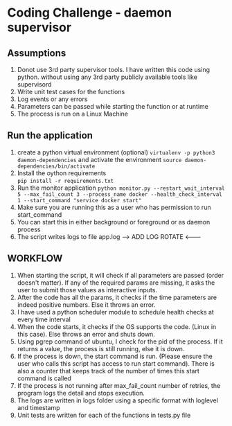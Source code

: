 # Coding Challenge - daemon supervisor #

## Assumptions ##
1. Donot use 3rd party supervisor tools. I have written this code using python. without using any 3rd party publicly available tools like supervisord 
2. Write unit test cases for the functions
3. Log events or any errors
4. Parameters can be passed while starting the function or at runtime
5. The process is run on a Linux Machine

## Run the application ##
1. create a python virtual environment (optional)
   ``` virtualenv -p python3 daemon-dependencies ```
   and activate the environment ``` source daemon-dependencies/bin/activate ```
2. Install the oython requirements  
    ``` pip install -r requirements.txt ```
3. Run the monitor application 
    ``` python monitor.py --restart_wait_interval 5 --max_fail_count 3 --process_name docker --health_check_interval 1 --start_command "service docker start" ```
4. Make sure you are running this as a user who has permission to run start_command
5. You can start this in either background or foreground or as daemon process 
6. The script writes logs to file app.log --> ADD LOG ROTATE <---

## WORKFLOW ##
1. When starting the script, it will check if all parameters are passed (order doesn't matter). If any of the required params are missing, it asks the user to submit those values as interactive inputs.
2. After the code has all the params, it checks if the time parameters are indeed positive numbers. Else it throws an error.
3. I have used a python scheduler module to schedule health checks at every time interval
4. When the code starts, it checks if the OS supports the code. (Linux in this case). Else throws an error and shuts down.
5. Using pgrep command of ubuntu, I check for the pid of the process. If it returns a value, the process is still running, else it is down. 
6. If the process is down, the start command is run. (Please ensure the user who calls this script has access to run start command). There is also a counter that keeps track of the number of times this start command is called
7. If the process is not running after max_fail_count number of retries, the program logs the detail and stops execution. 
8. The logs are written in logs folder using a specific format with loglevel and timestamp
9. Unit tests are written for each of the functions in tests.py file




